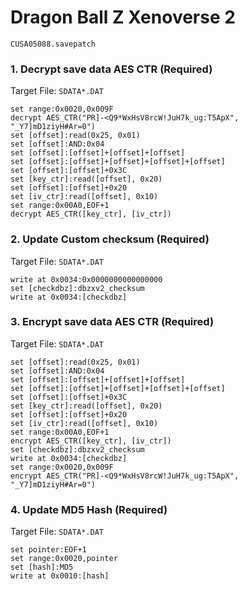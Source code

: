 #  Dragon Ball Z Xenoverse 2

`CUSA05088.savepatch`

### 1. Decrypt save data AES CTR (Required)

Target File: `SDATA*.DAT`

```
set range:0x0020,0x009F
decrypt AES_CTR("PR]-<Q9*WxHsV8rcW!JuH7k_ug:T5ApX", "_Y7]mD1ziyH#Ar=0")
set [offset]:read(0x25, 0x01)
set [offset]:AND:0x04
set [offset]:[offset]+[offset]+[offset]
set [offset]:[offset]+[offset]+[offset]+[offset]
set [offset]:[offset]+0x3C
set [key_ctr]:read([offset], 0x20)
set [offset]:[offset]+0x20
set [iv_ctr]:read([offset], 0x10)
set range:0x00A0,EOF+1
decrypt AES_CTR([key_ctr], [iv_ctr])
```

### 2. Update Custom checksum (Required)

Target File: `SDATA*.DAT`

```
write at 0x0034:0x0000000000000000
set [checkdbz]:dbzxv2_checksum
write at 0x0034:[checkdbz]
```

### 3. Encrypt save data AES CTR (Required)

Target File: `SDATA*.DAT`

```
set [offset]:read(0x25, 0x01)
set [offset]:AND:0x04
set [offset]:[offset]+[offset]+[offset]
set [offset]:[offset]+[offset]+[offset]+[offset]
set [offset]:[offset]+0x3C
set [key_ctr]:read([offset], 0x20)
set [offset]:[offset]+0x20
set [iv_ctr]:read([offset], 0x10)
set range:0x00A0,EOF+1
encrypt AES_CTR([key_ctr], [iv_ctr])
set [checkdbz]:dbzxv2_checksum
write at 0x0034:[checkdbz]
set range:0x0020,0x009F
encrypt AES_CTR("PR]-<Q9*WxHsV8rcW!JuH7k_ug:T5ApX", "_Y7]mD1ziyH#Ar=0")
```

### 4. Update MD5 Hash (Required)

Target File: `SDATA*.DAT`

```
set pointer:EOF+1
set range:0x0020,pointer
set [hash]:MD5
write at 0x0010:[hash]
```

